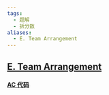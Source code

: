 ```yaml
---
tags:
  - 题解
  - 拆分数
aliases:
  - E. Team Arrangement
---
```

## [E. Team Arrangement](https://qoj.ac/contest/1780/problem/8936)



#### [AC 代码]()

```cpp

```
